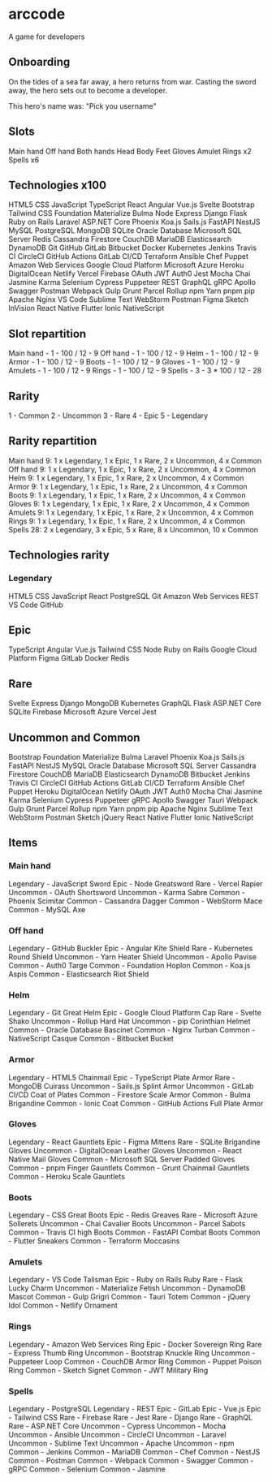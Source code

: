 # arccode

A game for developers

## Onboarding

On the tides of a sea far away, a hero returns from war.
Casting the sword away, the hero sets out to become a developer.

This hero's name was: "Pick you username"

## Slots

Main hand
Off hand
Both hands
Head
Body
Feet
Gloves
Amulet
Rings x2
Spells x6

## Technologies x100

HTML5
CSS
JavaScript
TypeScript
React
Angular
Vue.js
Svelte
Bootstrap
Tailwind CSS
Foundation
Materialize
Bulma
Node
Express
Django
Flask
Ruby on Rails
Laravel
ASP.NET Core
Phoenix
Koa.js
Sails.js
FastAPI
NestJS
MySQL
PostgreSQL
MongoDB
SQLite
Oracle Database
Microsoft SQL Server
Redis
Cassandra
Firestore
CouchDB
MariaDB
Elasticsearch
DynamoDB
Git
GitHub
GitLab
Bitbucket
Docker
Kubernetes
Jenkins
Travis CI
CircleCI
GitHub Actions
GitLab CI/CD
Terraform
Ansible
Chef
Puppet
Amazon Web Services
Google Cloud Platform
Microsoft Azure
Heroku
DigitalOcean
Netlify
Vercel
Firebase
OAuth
JWT
Auth0
Jest
Mocha
Chai
Jasmine
Karma
Selenium
Cypress
Puppeteer
REST
GraphQL
gRPC
Apollo
Swagger
Postman
Webpack
Gulp
Grunt
Parcel
Rollup
npm
Yarn
pnpm
pip
Apache
Nginx
VS Code
Sublime Text
WebStorm
Postman
Figma
Sketch
InVision
React Native
Flutter
Ionic
NativeScript

## Slot repartition

Main hand - 1 - 100 / 12 - 9
Off hand - 1 - 100 / 12 - 9
Helm - 1 - 100 / 12 - 9
Armor - 1 - 100 / 12 - 9
Boots - 1 - 100 / 12 - 9
Gloves - 1 - 100 / 12 - 9
Amulets - 1 - 100 / 12 - 9
Rings - 1 - 100 / 12 - 9
Spells - 3 - 3 * 100 / 12 - 28

## Rarity

1 - Common
2 - Uncommon
3 - Rare
4 - Epic
5 - Legendary

## Rarity repartition

Main hand   9: 1 x Legendary, 1 x Epic, 1 x Rare, 2 x Uncommon, 4 x Common
Off hand    9: 1 x Legendary, 1 x Epic, 1 x Rare, 2 x Uncommon, 4 x Common
Helm        9: 1 x Legendary, 1 x Epic, 1 x Rare, 2 x Uncommon, 4 x Common
Armor        9: 1 x Legendary, 1 x Epic, 1 x Rare, 2 x Uncommon, 4 x Common
Boots        9: 1 x Legendary, 1 x Epic, 1 x Rare, 2 x Uncommon, 4 x Common
Gloves      9: 1 x Legendary, 1 x Epic, 1 x Rare, 2 x Uncommon, 4 x Common
Amulets      9: 1 x Legendary, 1 x Epic, 1 x Rare, 2 x Uncommon, 4 x Common
Rings       9: 1 x Legendary, 1 x Epic, 1 x Rare, 2 x Uncommon, 4 x Common
Spells      28: 2 x Legendary, 3 x Epic, 5 x Rare, 8 x Uncommon, 10 x Common

## Technologies rarity

### Legendary
HTML5
CSS
JavaScript
React
PostgreSQL
Git
Amazon Web Services
REST
VS Code
GitHub

## Epic
TypeScript
Angular
Vue.js
Tailwind CSS
Node
Ruby on Rails
Google Cloud Platform
Figma
GitLab
Docker
Redis

## Rare
Svelte
Express
Django
MongoDB
Kubernetes
GraphQL
Flask
ASP.NET Core
SQLite
Firebase
Microsoft Azure
Vercel
Jest

## Uncommon and Common
Bootstrap
Foundation
Materialize
Bulma
Laravel
Phoenix
Koa.js
Sails.js
FastAPI
NestJS
MySQL
Oracle Database
Microsoft SQL Server
Cassandra
Firestore
CouchDB
MariaDB
Elasticsearch
DynamoDB
Bitbucket
Jenkins
Travis CI
CircleCI
GitHub Actions
GitLab CI/CD
Terraform
Ansible
Chef
Puppet
Heroku
DigitalOcean
Netlify
OAuth
JWT
Auth0
Mocha
Chai
Jasmine
Karma
Selenium
Cypress
Puppeteer
gRPC
Apollo
Swagger
Tauri
Webpack
Gulp
Grunt
Parcel
Rollup
npm
Yarn
pnpm
pip
Apache
Nginx
Sublime Text
WebStorm
Postman
Sketch
jQuery
React Native
Flutter
Ionic
NativeScript


## Items

### Main hand
Legendary - JavaScript Sword
Epic - Node Greatsword
Rare - Vercel Rapier
Uncommon - OAuth Shortsword
Uncommon - Karma Sabre
Common - Phoenix Scimitar
Common - Cassandra Dagger
Common - WebStorm Mace
Common - MySQL Axe

### Off hand
Legendary - GitHub Buckler
Epic - Angular Kite Shield
Rare - Kubernetes Round Shield
Uncommon - Yarn Heater Shield
Uncommon - Apollo Pavise
Common - Auth0 Targe
Common - Foundation Hoplon
Common - Koa.js Aspis
Common - Elasticsearch Riot Shield

### Helm
Legendary - Git Great Helm
Epic - Google Cloud Platform Cap
Rare - Svelte Shako
Uncommon - Rollup Hard Hat
Uncommon - pip Corinthian Helmet
Common - Oracle Database Bascinet
Common - Nginx Turban
Common - NativeScript Casque
Common - Bitbucket Bucket

### Armor
Legendary - HTML5 Chainmail
Epic - TypeScript Plate Armor
Rare - MongoDB Cuirass
Uncommon - Sails.js Splint Armor
Uncommon - GitLab CI/CD Coat of Plates
Common - Firestore Scale Armor
Common - Bulma Brigandine
Common - Ionic Coat
Common - GitHub Actions Full Plate Armor

### Gloves
Legendary - React Gauntlets
Epic - Figma Mittens
Rare - SQLite Brigandine Gloves
Uncommon - DigitalOcean Leather Gloves
Uncommon - React Native Mail Gloves
Common - Microsoft SQL Server Padded Gloves
Common - pnpm Finger Gauntlets
Common - Grunt Chainmail Gauntlets
Common - Heroku Scale Gauntlets

### Boots
Legendary - CSS Great Boots
Epic - Redis Greaves
Rare - Microsoft Azure Sollerets
Uncommon - Chai Cavalier Boots
Uncommon - Parcel Sabots
Common - Travis CI high Boots
Common - FastAPI Combat Boots
Common - Flutter Sneakers
Common - Terraform Moccasins

### Amulets
Legendary - VS Code Talisman
Epic - Ruby on Rails Ruby
Rare - Flask Lucky Charm
Uncommon - Materialize Fetish
Uncommon - DynamoDB Mascot
Common - Gulp Grigri
Common - Tauri Totem
Common - jQuery Idol
Common - Netlify Ornament

### Rings
Legendary - Amazon Web Services Ring
Epic - Docker Sovereign Ring
Rare - Express Thumb Ring
Uncommon - Bootstrap Knuckle Ring
Uncommon - Puppeteer Loop
Common - CouchDB Armor Ring
Common - Puppet Poison Ring
Common - Sketch Signet
Common - JWT Military Ring

### Spells
Legendary - PostgreSQL
Legendary - REST
Epic - GitLab
Epic - Vue.js
Epic - Tailwind CSS
Rare - Firebase
Rare - Jest
Rare - Django
Rare - GraphQL
Rare - ASP.NET Core
Uncommon - Cypress
Uncommon - Mocha
Uncommon - Ansible
Uncommon - CircleCI
Uncommon - Laravel
Uncommon - Sublime Text
Uncommon - Apache
Uncommon - npm
Common - Jenkins
Common - MariaDB
Common - Chef
Common - NestJS
Common - Postman
Common - Webpack
Common - Swagger
Common - gRPC
Common - Selenium
Common - Jasmine
